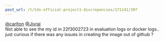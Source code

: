 ```yaml
---
post_url: /t/tds-official-project1-discrepencies/171141/397
---
```

[@carlton](/u/carlton) [@Jivraj](/u/jivraj)  
Not able to see the my id in 22f3002723 in evaluation logs or docker logs.. just curious if there was any issues in creating the image out of github ?